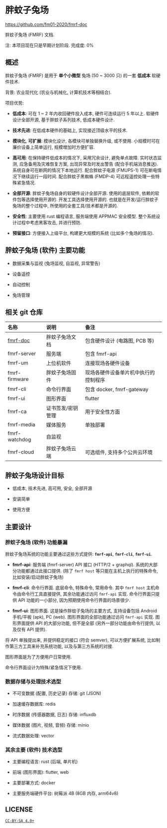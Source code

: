 <!-- lang: zh_CN -->
<!-- fm01-2020/fmrf-doc -->

# 胖蚊子兔场
<https://github.com/fm01-2020/fmrf-doc>

胖蚊子兔场 (FMRF) 文档.

注: 本项目现在只是早期计划阶段. 完成度: 0%


## 概述

胖蚊子兔场 (FMRF) 是用于 **单个小微型** 兔场 (50 ~ 3000 只) 的一套 **低成本** 软硬件技术.

背景: 农业现代化 (农业与机械化, 计算机技术等相结合).

项目优势:

+ **低成本**: 可在 1 ~ 2 年内收回硬件投入成本, 硬件可连续运行 5 年以上.
  软硬件设计全部开源, 基于胖蚊子系列技术, 低成本硬件设计.

+ **技术先进**: 在低成本硬件的基础上, 实现接近顶级水平的技术.

+ **模块化**, **可扩展**: 模块化设计, 各模块可单独替换升级, 或不使用.
  小规模时可在廉价设备上简单运行, 规模增加时方便扩容.

+ **高可用**: 在保持硬件低成本的情况下, 采用冗余设计, 避免单点故障.
  实时状态监测, 应急备用及灾难恢复方案, 出现异常及时发出警告 (配合手机端消息推送).
  系统自身可在断网的情况下本地运行.
  配合胖蚊子电源 (FMUPS-1) 可在断电情况下继续运行一段时间.
  配合胖蚊子黑蜘蛛 (FMDP-4) 可远程遥控处理一些特殊紧急情况.

+ **全部开源**: 胖蚊子兔场自身的软硬件设计全部开源.
  使用的底层软件, 依赖的软件包等选择使用开源的.
  开发工具选择使用开源的.
  也就是在开发/运行胖蚊子兔场的整个过程中, 所使用的全套工具/技术都是开源的.

+ **安全性**: 主要使用 rust 编程语言, 服务端使用 APPMAC 安全模型.
  整个系统设计过程中考虑黑客攻击, 并进行预防.

+ **预留接口**: 方便接入上级平台, 构建更大规模的系统 (比如多个兔场的情况).


## 胖蚊子兔场 (软件) 主要功能

+ 数据采集与监视 (兔场监视, 自监视, 异常警告)

+ 设备遥控

+ 自动控制

+ 兔场管理


## 相关 git 仓库

| 名称 | 说明 | 备注 |
| :--- | :--- | :-- |
| [fmrf-doc](https://github.com/fm01-2020/fmrf-doc) | 胖蚊子兔场文档 | 包含硬件设计 (电路图, PCB 等) |
| fmrf-server | 服务端 | 包含 fmrf-api |
| fmrf-um | 上位机软件 | 连接现场各硬件设备 |
| fmrf-firmware | 胖蚊子兔场固件 | 现场各硬件设备单片机中执行的控制程序 |
| fmrf-cli | 命令行界面 | 包含 docker, fmrf-gateway |
| fmrf-ui | 图形界面 | flutter |
| fmrf-ca | 证书签发/密钥管理 | 用于安全性方面 |
| fmrf-media | 媒体服务 | 单独部署 |
| fmrf-watchdog | 自监视 | |
| fmrf-cloud | 胖蚊子兔场云端 | 可选组件, 支持多个公共云环境 |


## 胖蚊子兔场设计目标

+ 低成本, 技术先进, 高可用, 安全, 全部开源

+ 安装简单

+ 使用方便


## 主要设计

### 胖蚊子兔场 (软件) 功能暴漏

胖蚊子兔场系统的功能主要通过这些方式提供:
**`fmrf-api`**, **`fmrf-cli`**, **`fmrf-ui`**.

+ **fmrf-api**: 服务端 (fmrf-server) API 接口 (HTTP/2 + graphql).
  系统的大部分功能都通过此接口提供.
  (除了 `fmrf host` 等只能在主机上执行的特殊命令, 比如安装/启动胖蚊子兔场)

+ **fmrf-cli**: 命令行界面.
  底层命令, 特殊命令, 常用命令.
  其中 `fmrf host` 主机命令由命令行工具直接提供, 其余功能通过访问 `fmrf-api` 实现.
  命令行界面只提供 API 功能的一小部分, 因为预期使用命令行界面的场景很少.

+ **fmrf-ui**: 图形界面.
  这是操作胖蚊子兔场的主要方式, 支持设备包括 Android 手机/平板 (apk), PC (web).
  图形界面的全部功能通过访问 `fmrf-api` 实现.
  图形界面提供 API 的大部分功能, 但不是全部 (另外一部分功能由命令行提供, 以及仅有 API 提供).

将 API 单独提出来, 并提供稳定的接口 (符合 semver), 可以方便扩展系统,
比如制作第三方工具来补充系统功能, 以及与第三方系统的对接.

图形界面是为了方便用户日常使用.

命令行界面设计为特殊/紧急情况下使用.

### 数据存储与处理技术选型

+ 不可变数据 (配置, 历史记录) 存储: git (JSON)

+ 加速缓存数据库: redis

+ 时序数据 (传感器数据, 日志) 存储: influxdb

+ 媒体数据 (图片, 视频, 音频) 存储: minio

+ 流式数据处理: vector

### 其余主要 (软件) 技术选型

+ 主要编程语言: rust (后端, 单片机)

+ 前端 (图形界面): flutter, web

+ 主要部署方式: docker

+ 主要服务端硬件平台: 树莓派 4B (8GB 内存, arm64v8)


## LICENSE

[`CC-BY-SA 4.0+`](https://creativecommons.org/licenses/by-sa/4.0/)
